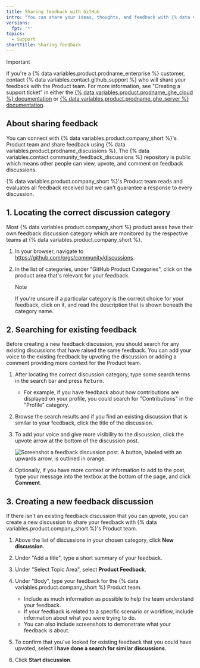 ```yaml
---
title: Sharing feedback with GitHub
intro: "You can share your ideas, thoughts, and feedback with {% data variables.product.company_short %}'s Product team and upvote feedback left by others."
versions:
  fpt: '*'
topics:
  - Support
shortTitle: Sharing feedback
---
```


> [!IMPORTANT]
> If you're a {% data variables.product.prodname_enterprise %} customer, contact {% data variables.contact.github_support %} who will share your feedback with the Product team. For more information, see "Creating a support ticket" in either the [{% data variables.product.prodname_ghe_cloud %} documentation](/enterprise-cloud@latest/support/contacting-github-support/creating-a-support-ticket) or [{% data variables.product.prodname_ghe_server %} documentation](/enterprise-server@latest/support/contacting-github-support/creating-a-support-ticket).

## About sharing feedback

You can connect with {% data variables.product.company_short %}'s Product team and share feedback using {% data variables.product.prodname_discussions %}. The {% data variables.contact.community_feedback_discussions %} repository is public which means other people can view, upvote, and comment on feedback discussions.

{% data variables.product.company_short %}'s Product team reads and evaluates all feedback received but we can't guarantee a response to every discussion.

## 1. Locating the correct discussion category

Most {% data variables.product.company_short %} product areas have their own feedback discussion category which are monitored by the respective teams at {% data variables.product.company_short %}.

1. In your browser, navigate to https://github.com/orgs/community/discussions.
1. In the list of categories, under "GitHub Product Categories", click on the product area that's relevant for your feedback.

   > [!NOTE]
   > If you're unsure if a particular category is the correct choice for your feedback, click on it, and read the description that is shown beneath the category name.

## 2. Searching for existing feedback

Before creating a new feedback discussion, you should search for any existing discussions that have raised the same feedback. You can add your voice to the existing feedback by upvoting the discussion or adding a comment providing more context for the Product team.

1. After locating the correct discussion category, type some search terms in the search bar and press <kbd>Return</kbd>.

    * For example, if you have feedback about how contributions are displayed on your profile, you could search for "Contributions" in the "Profile" category.

1. Browse the search results and if you find an existing discussion that is similar to your feedback, click the title of the discussion.
1. To add your voice and give more visibility to the discussion, click the upvote arrow at the bottom of the discussion post.

    ![Screenshot a feedback discussion post. A button, labeled with an upwards arrow, is outlined in orange.](/assets/images/help/support/upvote-discussion.png)

1. Optionally, if you have more context or information to add to the post, type your message into the textbox at the bottom of the page, and click **Comment**.

## 3. Creating a new feedback discussion

If there isn't an existing feedback discussion that you can upvote, you can create a new discussion to share your feedback with {% data variables.product.company_short %}'s Product team.

1. Above the list of discussions in your chosen category, click **New discussion**.
1. Under "Add a title", type a short summary of your feedback.
1. Under "Select Topic Area", select **Product Feedback**.
1. Under "Body", type your feedback for the {% data variables.product.company_short %} Product team.

    * Include as much information as possible to help the team understand your feedback.
    * If your feedback is related to a specific scenario or workflow, include information about what you were trying to do.
    * You can also include screenshots to demonstrate what your feedback is about.

1. To confirm that you've looked for existing feedback that you could have upvoted, select **I have done a search for similar discussions**.
1. Click **Start discussion**.

